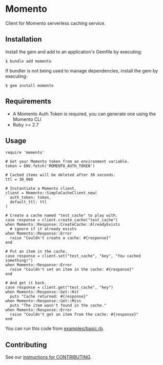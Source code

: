 # Momento

Client for Momento serverless caching service.

## Installation

Install the gem and add to an application's Gemfile by executing:

    $ bundle add momento

If bundler is not being used to manage dependencies, install the gem by executing:

    $ gem install momento

## Requirements

* A Momento Auth Token is required, you can generate one using the Momento CLI
* Ruby >= 2.7

## Usage

```
require 'momento'

# Get your Momento token from an environment variable.
token = ENV.fetch('MOMENTO_AUTH_TOKEN')

# Cached items will be deleted after 30 seconds.
ttl = 30_000

# Instantiate a Momento client.
client = Momento::SimpleCacheClient.new(
  auth_token: token,
  default_ttl: ttl
)

# Create a cache named "test_cache" to play with.
case response = client.create_cache("test_cache")
when Momento::Response::CreateCache::AlreadyExists
  # ignore if it already exists
when Momento::Response::Error
  raise "Couldn't create a cache: #{response}"
end

# Put an item in the cache.
case response = client.set("test_cache", "key", "You cached something!")
when Momento::Response::Error
  raise "Couldn't set an item in the cache: #{response}"
end

# And get it back.
case response = client.get("test_cache", "key")
when Momento::Response::Get::Hit
  puts "Cache returned: #{response}"
when Momento::Response::Get::Miss
  puts "The item wasn't found in the cache."
when Momento::Response::Error
  raise "Couldn't get an item from the cache: #{response}"
end
```

You can run this code from [examples/basic.rb](examples/basic.rb).

## Contributing

See our [instructions for CONTRIBUTING](./CONTRIBUTING.md).
